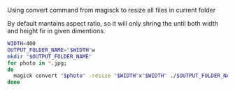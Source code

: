 Using convert command from magisck to resize all files in current folder

By default mantains aspect ratio, so it will only shring the until both width and height fir in given dimentions.

```sh
WIDTH=400
OUTPUT_FOLDER_NAME="$WIDTH"w
mkdir "$OUTPUT_FOLDER_NAME"
for photo in *.jpg;
do
  magick convert "$photo" -resize "$WIDTH"x"$WIDTH" ./$OUTPUT_FOLDER_NAME/$OUTPUT_FOLDER_NAME-$photo;
done
```
